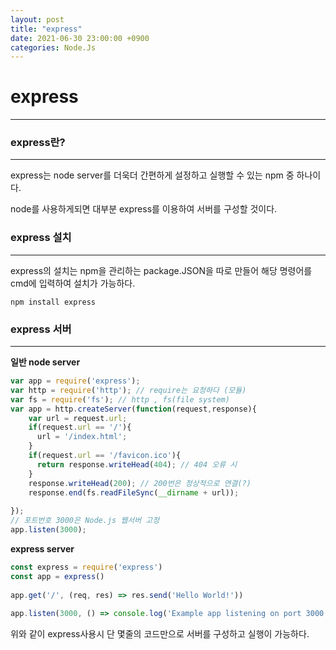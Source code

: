 ```yaml
---
layout: post
title: "express"
date: 2021-06-30 23:00:00 +0900
categories: Node.Js
---
```

# express
---
### express란?
---
express는 node server를 더욱더 간편하게 설정하고 실행할 수 있는 npm 중 하나이다.

node를 사용하게되면 대부분 express를 이용하여 서버를 구성할 것이다.

### express 설치
---
express의 설치는 npm을 관리하는 package.JSON을 따로 만들어 해당 명령어를 cmd에 입력하여 설치가 가능하다.

    npm install express


### express 서버
---
**일반 node server**  

```javascript
var app = require('express');
var http = require('http'); // require는 요청하다 (모듈)
var fs = require('fs'); // http , fs(file system)
var app = http.createServer(function(request,response){
    var url = request.url;
    if(request.url == '/'){
      url = '/index.html';
    }
    if(request.url == '/favicon.ico'){
      return response.writeHead(404); // 404 오류 시
    }
    response.writeHead(200); // 200번은 정상적으로 연결(?)
    response.end(fs.readFileSync(__dirname + url));
 
});
// 포트번호 3000은 Node.js 웹서버 고정
app.listen(3000);

```

**express server**  

```javascript
const express = require('express')
const app = express()
 
app.get('/', (req, res) => res.send('Hello World!'))
 
app.listen(3000, () => console.log('Example app listening on port 3000!'))
```

위와 같이 express사용시 단 몇줄의 코드만으로 서버를 구성하고 실행이 가능하다.